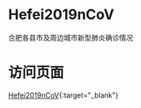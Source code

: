 # Hefei2019nCoV
合肥各县市及周边城市新型肺炎确诊情况

# 访问页面
[Hefei2019nCoV](https://sakuratj.github.io/Hefei2019nCoV/){:target="_blank"}
